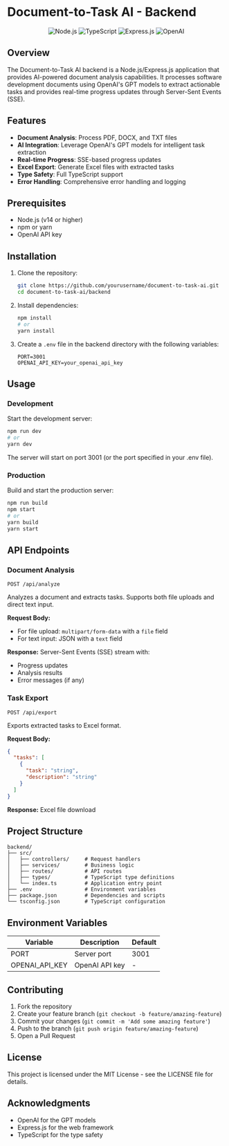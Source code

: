 # Document-to-Task AI - Backend

<div align="center">
  <img src="https://img.shields.io/badge/Node.js-43853D?style=for-the-badge&logo=node.js&logoColor=white" alt="Node.js" />
  <img src="https://img.shields.io/badge/TypeScript-007ACC?style=for-the-badge&logo=typescript&logoColor=white" alt="TypeScript" />
  <img src="https://img.shields.io/badge/Express.js-404D59?style=for-the-badge" alt="Express.js" />
  <img src="https://img.shields.io/badge/OpenAI-412991?style=for-the-badge&logo=openai&logoColor=white" alt="OpenAI" />
</div>

## Overview

The Document-to-Task AI backend is a Node.js/Express.js application that provides AI-powered document analysis capabilities. It processes software development documents using OpenAI's GPT models to extract actionable tasks and provides real-time progress updates through Server-Sent Events (SSE).

## Features

- **Document Analysis**: Process PDF, DOCX, and TXT files
- **AI Integration**: Leverage OpenAI's GPT models for intelligent task extraction
- **Real-time Progress**: SSE-based progress updates
- **Excel Export**: Generate Excel files with extracted tasks
- **Type Safety**: Full TypeScript support
- **Error Handling**: Comprehensive error handling and logging

## Prerequisites

- Node.js (v14 or higher)
- npm or yarn
- OpenAI API key

## Installation

1. Clone the repository:
   ```bash
   git clone https://github.com/yourusername/document-to-task-ai.git
   cd document-to-task-ai/backend
   ```

2. Install dependencies:
   ```bash
   npm install
   # or
   yarn install
   ```

3. Create a `.env` file in the backend directory with the following variables:
   ```
   PORT=3001
   OPENAI_API_KEY=your_openai_api_key
   ```

## Usage

### Development

Start the development server:

```bash
npm run dev
# or
yarn dev
```

The server will start on port 3001 (or the port specified in your .env file).

### Production

Build and start the production server:

```bash
npm run build
npm start
# or
yarn build
yarn start
```

## API Endpoints

### Document Analysis

```
POST /api/analyze
```

Analyzes a document and extracts tasks. Supports both file uploads and direct text input.

**Request Body:**
- For file upload: `multipart/form-data` with a `file` field
- For text input: JSON with a `text` field

**Response:**
Server-Sent Events (SSE) stream with:
- Progress updates
- Analysis results
- Error messages (if any)

### Task Export

```
POST /api/export
```

Exports extracted tasks to Excel format.

**Request Body:**
```json
{
  "tasks": [
    {
      "task": "string",
      "description": "string"
    }
  ]
}
```

**Response:**
Excel file download

## Project Structure

```
backend/
├── src/
│   ├── controllers/     # Request handlers
│   ├── services/        # Business logic
│   ├── routes/          # API routes
│   ├── types/           # TypeScript type definitions
│   └── index.ts         # Application entry point
├── .env                 # Environment variables
├── package.json         # Dependencies and scripts
└── tsconfig.json        # TypeScript configuration
```

## Environment Variables

| Variable | Description | Default |
|----------|-------------|---------|
| PORT | Server port | 3001 |
| OPENAI_API_KEY | OpenAI API key | - |

## Contributing

1. Fork the repository
2. Create your feature branch (`git checkout -b feature/amazing-feature`)
3. Commit your changes (`git commit -m 'Add some amazing feature'`)
4. Push to the branch (`git push origin feature/amazing-feature`)
5. Open a Pull Request

## License

This project is licensed under the MIT License - see the LICENSE file for details.

## Acknowledgments

- OpenAI for the GPT models
- Express.js for the web framework
- TypeScript for the type safety 